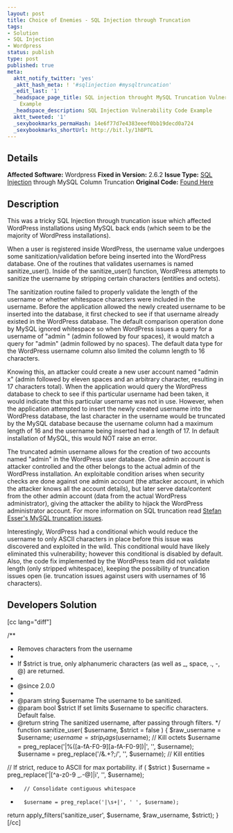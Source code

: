 ```yaml
---
layout: post
title: Choice of Enemies - SQL Injection through Truncation
tags:
- Solution
- SQL Injection
- Wordpress
status: publish
type: post
published: true
meta:
  aktt_notify_twitter: 'yes'
  _aktt_hash_meta: ! '#sqlinjection #mysqltruncation'
  _edit_last: '1'
  _headspace_page_title: SQL injection throught MySQL Truncation Vulnerability Code
    Example
  _headspace_description: SQL Injection Vulnerability Code Example
  aktt_tweeted: '1'
  _sexybookmarks_permaHash: 14e6f77d7e4383eeef0bb19decd0a724
  _sexybookmarks_shortUrl: http://bit.ly/1hBPTL
---
```

## Details
__Affected Software:__ Wordpress
__Fixed in Version:__ 2.6.2
<strong>__Issue Type:__</strong> <a href="http://spotthevuln.com/category/vulnerability/sql-injection/">SQL Injection</a> through MySQL Column Truncation
<strong>Original Code:</strong> <a href="http://spotthevuln.com/2009/10/vulnerable-code-choice-of-enemies/">Found Here</a>
## Description
This was a tricky SQL Injection through truncation issue which affected WordPress installations using MySQL back ends (which seem to be the majority of WordPress installations).

When a user is registered inside WordPress, the username value undergoes some sanitization/validation before being inserted into the WordPress database.  One of the routines that validates usernames is named sanitize_user().  Inside of the sanitize_user() function, WordPress attempts to sanitize the username by stripping certain characters (entities and octets).

The sanitization routine failed to properly validate the length of the username or whether whitespace characters were included in the username. Before the application allowed the newly created username to be inserted into the database, it first checked to see if that username already existed in the WordPress database.  The default comparison operation done by MySQL ignored whitespace so when WordPress issues a query for a username of "admin   " (admin followed by four spaces), it would match a query for "admin" (admin followed by no spaces). The default data type for the WordPress username column also limited the column length to 16 characters.

Knowing this, an attacker could create a new user account named "admin           x" (admin followed by eleven spaces and an arbitrary character, resulting in 17 characters total).  When the application would query the WordPress database to check to see if this particular username had been taken, it would indicate that this particular username was not in use.  However, when the application attempted to insert the newly created username into the WordPress database, the last character in the username would be truncated by the MySQL database because the username column had a maximum length of 16 and the username being inserted had a length of 17.  In default installation of MySQL, this would NOT raise an error.

The truncated admin username allows for the creation of two accounts named "admin" in the WordPress user database.  One admin account is attacker controlled and the other belongs to the actual admin of the WordPress installation.  An exploitable condition arises when security checks are done against one admin account (the attacker account, in which the attacker knows all the account details), but later serve data/content from the other admin account (data from the actual WordPress administrator), giving the attacker the ability to hijack the WordPress administrator account.  For more information on SQL truncation read <a href="http://www.suspekt.org/2008/08/18/mysql-and-sql-column-truncation-vulnerabilities/">Stefan Esser's MySQL truncation issues</a>.

Interestingly, WordPress had a conditional which would reduce the username to only ASCII characters in place before this issue was discovered and exploited in the wild.  This conditional would have likely eliminated this vulnerability; however this conditional is disabled by default.  Also, the code fix implemented by the WordPress team did not validate length (only stripped whitespace), keeping the possibility of truncation issues open (ie. truncation issues against users with usernames of 16 characters).
<h2>Developers Solution</h2>
[cc lang="diff"]

/**
* Removes characters from the username
*
* If $strict is true, only alphanumeric characters (as well as _, space, ., -, @) are returned.
*
* @since 2.0.0
*
* @param string $username The username to be sanitized.
* @param bool $strict If set limits $username to specific characters. Default false.
* @return string The sanitized username, after passing through filters.
*/
function sanitize_user( $username, $strict = false ) {
$raw_username = $username;
$username = strip_tags($username);
// Kill octets
$username = preg_replace('|%([a-fA-F0-9][a-fA-F0-9])|', '', $username);
$username = preg_replace('/&amp;.+?;/', '', $username); // Kill entities

// If strict, reduce to ASCII for max portability.
if ( $strict )
$username = preg_replace('|[^a-z0-9 _.\-@]|i', '', $username);

+       // Consolidate contiguous whitespace
+       $username = preg_replace('|\s+|', ' ', $username);

return apply_filters('sanitize_user', $username, $raw_username, $strict);
}
[/cc] 

